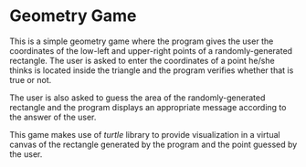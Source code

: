 # Geometry Game
This is a simple geometry game where the program gives the user the coordinates of the low-left and upper-right points of a randomly-generated rectangle. The user is asked to enter the coordinates of a point he/she thinks is located inside the triangle and the program verifies whether that is true or not.

The user is also asked to guess the area of the randomly-generated rectangle and the program displays an appropriate message according to the answer of the user.

This game makes use of *turtle* library to provide visualization in a virtual canvas of the rectangle generated by the program and the point guessed by the user.
